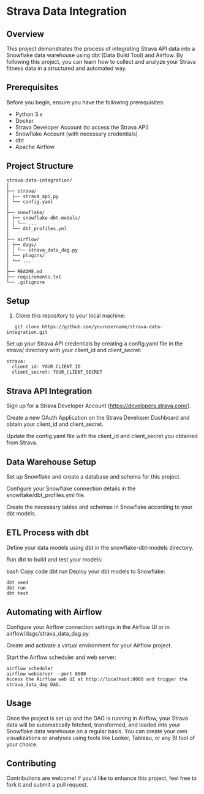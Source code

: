 # Strava Data Integration

## Overview
This project demonstrates the process of integrating Strava API data into a Snowflake data warehouse using dbt (Data Build Tool) and Airflow. By following this project, you can learn how to collect and analyze your Strava fitness data in a structured and automated way.

## Prerequisites
Before you begin, ensure you have the following prerequisites:
- Python 3.x
- Docker 
- Strava Developer Account (to access the Strava API)
- Snowflake Account (with necessary credentials)
- dbt  
- Apache Airflow  

## Project Structure

``` 
strava-data-integration/
│
├── strava/
│ ├── strava_api.py
│ └── config.yaml
│
├── snowflake/
│ ├── snowflake-dbt-models/
│ │ └── ...
│ └── dbt_profiles.yml
│
├── airflow/
│ ├── dags/
│ │ └── strava_data_dag.py
│ └── plugins/
│ └── ...
│
├── README.md
├── requirements.txt
└── .gitignore
```

## Setup
1. Clone this repository to your local machine:
```
   git clone https://github.com/yourusername/strava-data-integration.git
```

Set up your Strava API credentials by creating a config.yaml file in the strava/ directory with your client_id and client_secret:

```
strava:
  client_id: YOUR_CLIENT_ID
  client_secret: YOUR_CLIENT_SECRET
```

## Strava API Integration
Sign up for a Strava Developer Account (https://developers.strava.com/).

Create a new OAuth Application on the Strava Developer Dashboard and obtain your client_id and client_secret.

Update the config.yaml file with the client_id and client_secret you obtained from Strava.

## Data Warehouse Setup
Set up Snowflake and create a database and schema for this project.

Configure your Snowflake connection details in the snowflake/dbt_profiles.yml file.

Create the necessary tables and schemas in Snowflake according to your dbt models.

## ETL Process with dbt
Define your data models using dbt in the snowflake-dbt-models directory.

Run dbt to build and test your models:

bash
Copy code
dbt run
Deploy your dbt models to Snowflake:

```
dbt seed
dbt run
dbt test
```

## Automating with Airflow
Configure your Airflow connection settings in the Airflow UI or in airflow/dags/strava_data_dag.py.

Create and activate a virtual environment for your Airflow project.

Start the Airflow scheduler and web server:

```
airflow scheduler
airflow webserver --port 8080
Access the Airflow web UI at http://localhost:8080 and trigger the strava_data_dag DAG.
```

## Usage
Once the project is set up and the DAG is running in Airflow, your Strava data will be automatically fetched, transformed, and loaded into your Snowflake data warehouse on a regular basis.
You can create your own visualizations or analyses using tools like Looker, Tableau, or any BI tool of your choice.

## Contributing
Contributions are welcome! If you'd like to enhance this project, feel free to fork it and submit a pull request.



